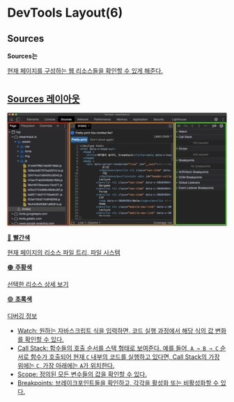 # **DevTools Layout(6)**

## **Sources**

**Sources는**  

<u>현재 페이지를 구성하는 웹 리소스들을 확인할 수 있게 해준다.
#

## **Sources 레이아웃**

![Untitled](../img/Dev6.png)

🔴 **빨간색**

현재 페이지의 리소스 파일 트리, 파일 시스템

🟠 **주황색**

선택한 리소스 상세 보기

🟢 **초록색**

디버깅 정보

- Watch: 원하는 자바스크립트 식을 입력하면, 코드 실행 과정에서 해당 식의 값 변화를 확인할 수 있다.
- Call Stack: 함수들의 호출 순서를 스택 형태로 보여준다. 예를 들어, `A → B → C` 순서로 함수가 호출되어 현재 `C` 내부의 코드를 실행하고 있다면, Call Stack의 가장 위에는 `C`, 가장 아래에는 `A`가 위치한다.
- Scope: 정의된 모든 변수들의 값을 확인할 수 있다.
- Breakpoints: 브레이크포인트들을 확인하고, 각각을 활성화 또는 비활성화할 수 있다.